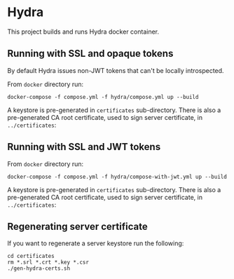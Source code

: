 Hydra
=====

This project builds and runs Hydra docker container.


Running with SSL and opaque tokens
----------------------------------

By default Hydra issues non-JWT tokens that can't be locally introspected.

From `docker` directory run:

    docker-compose -f compose.yml -f hydra/compose.yml up --build
     
A keystore is pre-generated in `certificates` sub-directory.
There is also a pre-generated CA root certificate, used to sign server certificate, in `../certificates`:


Running with SSL and JWT tokens
-------------------------------

From `docker` directory run:

    docker-compose -f compose.yml -f hydra/compose-with-jwt.yml up --build
     
A keystore is pre-generated in `certificates` sub-directory.
There is also a pre-generated CA root certificate, used to sign server certificate, in `../certificates`:


Regenerating server certificate
-------------------------------

If you want to regenerate a server keystore run the following:

    cd certificates 
    rm *.srl *.crt *.key *.csr
    ./gen-hydra-certs.sh


